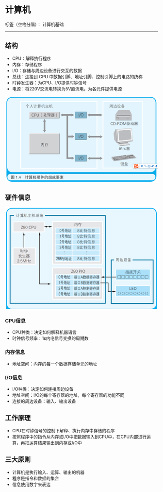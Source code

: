 # 计算机

标签（空格分隔）： 计算机基础

---

## 结构

* CPU：解释执行程序
* 内存：存储程序
* I/O：存储与周边设备进行交互的数据
* 总线：连接到 CPU 中数据引脚、地址引脚、控制引脚上的电路的统称
* 时钟发生器：为CPU、I/O提供时钟信号
* 电源：将220V交流电转换为5V直流电，为各元件提供电源

![计算机硬件组成](https://raw.githubusercontent.com/wchaochao/images/master/gitbook-computer-base/hardware-composition.png)

## 硬件信息

![微型计算机元件图](https://raw.githubusercontent.com/wchaochao/images/master/gitbook-computer-base/host-system.png)

### CPU信息

* CPU种类：决定如何解释机器语言
* 时钟信号频率：1s内电信号变换的周期数

### 内存信息

* 地址空间：内存的每一个数据存储单元的地址

### I/O信息

* I/O种类：决定如何连接周边设备
* 地址空间：I/O的每个寄存器的地址，每个寄存器的功能不同
* 连接的周边设备：输入、输出设备

## 工作原理

* CPU在时钟信号的控制下解释、执行内存中存储的程序
* 按照程序中的指令从内存或I/O中把数据输入到CPU中，在CPU内部进行运算，再把运算结果输出到内存或I/O中

## 三大原则

* 计算机是执行输入、运算、输出的机器
* 程序是指令和数据的集合
* 信息使用数字来表达

